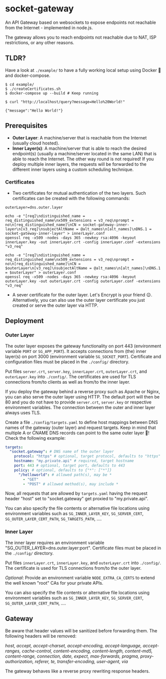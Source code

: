 # socket-gateway

An API Gateway based on websockets to expose endpoints not reachable from the Internet - implemented in node.js.

The gateway allows you to reach endpoints not reachable due to NAT, ISP restrictions, or any other reasons.

## TLDR?

Have a look at `./example/` to have a fully working local setup using Docker 🐳 and docker-compose.

```shell
$ cd example/
$ ./createCertificates.sh
$ docker-compose up --build # Keep running
```

```shell
$ curl "http://localhost/query?message=Hello%20World!"

{"message":"Hello World!"}
```

## Prerequisites

* **Outer Layer**: A machine/server that is reachable from the Internet (usually cloud hosted).
* **Inner Layer(s)**: A machine/server that is able to reach the desired endpoint(s) (usually a machine/server located in the same LAN) that is able to reach the Internet. The other way round is not required! If you deploy multiple inner layers, the requests will be forwarded to the different inner layers using a custom scheduling technique.

### Certificates

* Two certificates for mutual authentication of the two layers. Such certificates can be created with the following commands:

```
outerLayer=dns.outer.layer

echo -e "[req]\ndistinguished_name = req_distinguished_name\nx509_extensions = v3_req\nprompt = no\n[req_distinguished_name]\nCN = socket-gateway-inner-layer\n[v3_req]\nsubjectAltName = @alt_names\n[alt_names]\nDNS.1 = socket-gateway-inner-layer" > innerLayer.conf
openssl req -x509 -nodes -days 365 -newkey rsa:4096 -keyout innerLayer.key -out innerLayer.crt -config innerLayer.conf -extensions "v3_req"

echo -e "[req]\ndistinguished_name = req_distinguished_name\nx509_extensions = v3_req\nprompt = no\n[req_distinguished_name]\nCN = $outerLayer\n[v3_req]\nsubjectAltName = @alt_names\n[alt_names]\nDNS.1 = $outerLayer" > outerLayer.conf
openssl req -x509 -nodes -days 365 -newkey rsa:4096 -keyout outerLayer.key -out outerLayer.crt -config outerLayer.conf -extensions "v3_req"
```

* A sever certificate for the outer layer. Let's Encrypt is your friend 😉. Alternatively, you can also use the outer layer certificate you just created or serve the outer layer via HTTP.


## Deployment

### Outer Layer

The outer layer exposes the gateway functionality on port 443 (environment variable `PORT` or `SG_APP_PORT`). It accepts connections from (the) inner layer(s) on port 3000 (environment variable `SG_SOCKET_PORT`). Certificate and configuration files must be placed in the `./config/` directory.

Put files `server.crt`, `server.key`, `innerLayer.crt`, `outerLayer.crt`, and `outerLayer.key` into `./config/`. The certificates are used for TLS connections from/to clients as well as from/to the inner layer.

If you deploy the gateway behind a reverse proxy such as Apache or Nginx, you can also serve the outer layer using HTTP. The default port will then be 80 and you do not have to provide `server.crt`, `server.key` or respective environment variables. The connection between the outer and inner layer always uses TLS.

Create a file `./config/targets.yaml` to define host mappings between DNS names of the gateway (outer layer) and request targets. Keep in mind that multiple A or CNAME DNS records can point to the same outer layer 🥳! Check the following example:

```yaml
targets:
  "socket.gateway": # DNS name of the outer layer
    protocol: "https" # optional, target protocol, defaults to "https"
    hostname: "my.private.api" # required, target hostname
    port: 443 # optional, target port, defaults to 443
    policy: # optional, defaults to {"*": ["*"]}
      "/helloworld": # allowed path(s), may be *
        - "GET"
        - "POST" # allowed method(s), may include *
```

Now, all requests that are allowed by `targets.yaml` having the request header "host" set to "socket.gateway" get proxied to "my.private.api".

You can also specify the file contents or alternative file locations using environment variables such as `SG_INNER_LAYER_KEY`,  `SG_SERVER_CERT`, `SG_OUTER_LAYER_CERT_PATH`, `SG_TARGETS_PATH`, ....

### Inner Layer

The inner layer requires an environment variable "SG_OUTER_LAYER=dns.outer.layer:port". Certificate files must be placed in the `./config/` directory.

Put files `innerLayer.crt`, `innerLayer.key`, and `outerLayer.crt` into `./config/`. The certificate is used for TLS connections from/to the outer layer.

*Optional*: Provide an environment variable `NODE_EXTRA_CA_CERTS` to extend the well known "root" CAs for your private APIs.

You can also specify the file contents or alternative file locations using environment variables such as `SG_INNER_LAYER_KEY`,  `SG_SERVER_CERT`, `SG_OUTER_LAYER_CERT_PATH`, ....

## Gateway

Be aware that header values will be sanitized before forwarding them. The following headers will be removed:

*host, accept, accept-charset, accept-encoding, accept-language, accept-ranges, cache-control, content-encoding, content-length, content-md5, content-range, connection, date, expect, max-forwards, pragma, proxy-authorization, referer, te, transfer-encoding, user-agent, via*

The gateway behaves like a reverse proxy rewriting response headers. 
